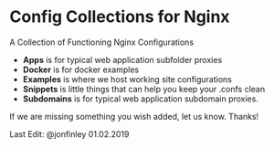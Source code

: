 # Config Collections for Nginx
A Collection of Functioning Nginx Configurations

 - **Apps** is for typical web application subfolder proxies
 - **Docker** is for docker examples
 - **Examples** is where we host working site configurations
 - **Snippets** is little things that can help you keep your .confs clean
 - **Subdomains** is for typical web application subdomain proxies.

If we are missing something you wish added, let us know. Thanks!

Last Edit: @jonfinley 01.02.2019
